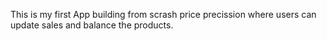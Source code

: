 This is my first App building from scrash  price precission where users can update sales and balance the products.

